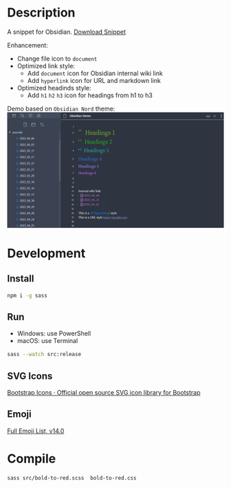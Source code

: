 
# Description

A snippet for Obsidian. [Download Snippet](release/bold-to-red.css)

Enhancement:

- Change file icon to `document`
- Optimized link style:
    - Add `document` icon for Obsidian internal wiki link
    - Add `hyperlink` icon for URL and markdown link
- Optimized headinds style:
    - Add `h1` `h2` `h3` icon for headings from h1 to h3

Demo based on `Obsidian Nord` theme:
![](demo.png)

# Development
## Install
```bash
npm i -g sass
```
## Run
- Windows: use PowerShell
- macOS: use Terminal

```bash
sass --watch src:release
```

## SVG Icons
[Bootstrap Icons · Official open source SVG icon library for Bootstrap](https://icons.getbootstrap.com/)

## Emoji
[Full Emoji List, v14.0](https://unicode.org/emoji/charts-14.0/full-emoji-list.html)


# Compile
```bash
sass src/bold-to-red.scss  bold-to-red.css
```